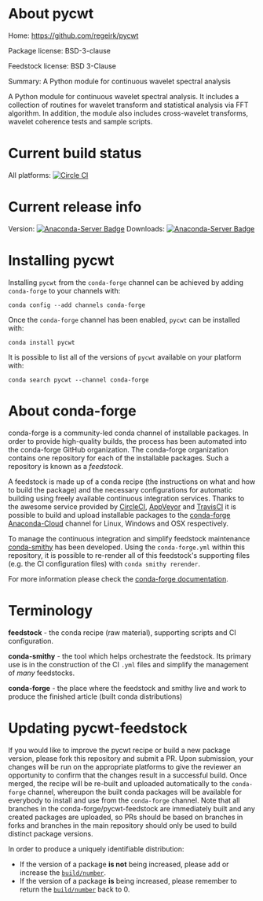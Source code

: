 About pycwt
===========

Home: https://github.com/regeirk/pycwt

Package license: BSD-3-clause

Feedstock license: BSD 3-Clause

Summary: A Python module for continuous wavelet spectral analysis

A Python module for continuous wavelet spectral analysis. It includes
a collection of routines for wavelet transform and statistical analysis
via FFT algorithm. In addition, the module also includes cross-wavelet
transforms, wavelet coherence tests and sample scripts.


Current build status
====================

All platforms: [![Circle CI](https://circleci.com/gh/conda-forge/pycwt-feedstock.svg?style=shield)](https://circleci.com/gh/conda-forge/pycwt-feedstock)

Current release info
====================
Version: [![Anaconda-Server Badge](https://anaconda.org/conda-forge/pycwt/badges/version.svg)](https://anaconda.org/conda-forge/pycwt)
Downloads: [![Anaconda-Server Badge](https://anaconda.org/conda-forge/pycwt/badges/downloads.svg)](https://anaconda.org/conda-forge/pycwt)

Installing pycwt
================

Installing `pycwt` from the `conda-forge` channel can be achieved by adding `conda-forge` to your channels with:

```
conda config --add channels conda-forge
```

Once the `conda-forge` channel has been enabled, `pycwt` can be installed with:

```
conda install pycwt
```

It is possible to list all of the versions of `pycwt` available on your platform with:

```
conda search pycwt --channel conda-forge
```


About conda-forge
=================

conda-forge is a community-led conda channel of installable packages.
In order to provide high-quality builds, the process has been automated into the
conda-forge GitHub organization. The conda-forge organization contains one repository
for each of the installable packages. Such a repository is known as a *feedstock*.

A feedstock is made up of a conda recipe (the instructions on what and how to build
the package) and the necessary configurations for automatic building using freely
available continuous integration services. Thanks to the awesome service provided by
[CircleCI](https://circleci.com/), [AppVeyor](http://www.appveyor.com/)
and [TravisCI](https://travis-ci.org/) it is possible to build and upload installable
packages to the [conda-forge](https://anaconda.org/conda-forge)
[Anaconda-Cloud](http://docs.anaconda.org/) channel for Linux, Windows and OSX respectively.

To manage the continuous integration and simplify feedstock maintenance
[conda-smithy](http://github.com/conda-forge/conda-smithy) has been developed.
Using the ``conda-forge.yml`` within this repository, it is possible to re-render all of
this feedstock's supporting files (e.g. the CI configuration files) with ``conda smithy rerender``.

For more information please check the [conda-forge documentation](https://conda-forge.org/docs/).

Terminology
===========

**feedstock** - the conda recipe (raw material), supporting scripts and CI configuration.

**conda-smithy** - the tool which helps orchestrate the feedstock.
                   Its primary use is in the construction of the CI ``.yml`` files
                   and simplify the management of *many* feedstocks.

**conda-forge** - the place where the feedstock and smithy live and work to
                  produce the finished article (built conda distributions)


Updating pycwt-feedstock
========================

If you would like to improve the pycwt recipe or build a new
package version, please fork this repository and submit a PR. Upon submission,
your changes will be run on the appropriate platforms to give the reviewer an
opportunity to confirm that the changes result in a successful build. Once
merged, the recipe will be re-built and uploaded automatically to the
`conda-forge` channel, whereupon the built conda packages will be available for
everybody to install and use from the `conda-forge` channel.
Note that all branches in the conda-forge/pycwt-feedstock are
immediately built and any created packages are uploaded, so PRs should be based
on branches in forks and branches in the main repository should only be used to
build distinct package versions.

In order to produce a uniquely identifiable distribution:
 * If the version of a package **is not** being increased, please add or increase
   the [``build/number``](http://conda.pydata.org/docs/building/meta-yaml.html#build-number-and-string).
 * If the version of a package **is** being increased, please remember to return
   the [``build/number``](http://conda.pydata.org/docs/building/meta-yaml.html#build-number-and-string)
   back to 0.